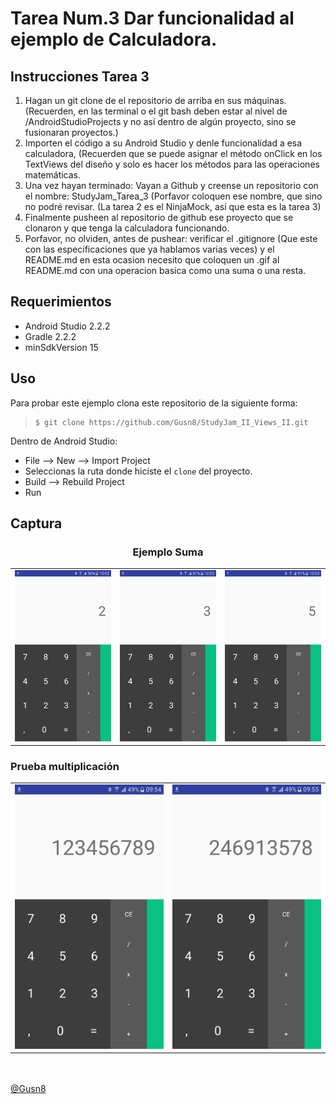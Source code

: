 Tarea Num.3
Dar funcionalidad al ejemplo de Calculadora.
========================

Instrucciones Tarea 3
------------

1. Hagan un git clone de el repositorio de arriba en sus máquinas. (Recuerden, en las terminal o el git bash deben estar al nivel de /AndroidStudioProjects y no así dentro de algún proyecto, sino se fusionaran proyectos.)
2. Importen el código a su Android Studio y denle funcionalidad a esa calculadora, (Recuerden que se puede asignar el método onClick en los TextViews del diseño y solo es hacer los métodos para las operaciones matemáticas.
3. Una vez hayan terminado: Vayan a Github y creense un repositorio con el nombre: StudyJam_Tarea_3 (Porfavor coloquen ese nombre, que sino no podré revisar. (La tarea 2 es el NinjaMock, así que esta es la tarea 3)
4. Finalmente pusheen al repositorio de github ese proyecto que se clonaron y que tenga la calculadora funcionando.
5. Porfavor, no olviden, antes de pushear: verificar el .gitignore (Que este con las especificaciones que ya hablamos varias veces) y el README.md en esta ocasion necesito que coloquen un .gif al README.md con una operacion basica como una suma o una resta.


Requerimientos
------------

  * Android Studio 2.2.2
  * Gradle 2.2.2
  * minSdkVersion 15


Uso
---------
Para probar este ejemplo clona este repositorio de la siguiente forma:
>
>     $ git clone https://github.com/Gusn8/StudyJam_II_Views_II.git

Dentro de Android Studio:

* File --> New --> Import Project 
* Seleccionas la ruta donde hiciste el `clone` del proyecto.
* Build --> Rebuild Project
* Run 

Captura
---------
<div align="center">
    <center>
    <h3>Ejemplo Suma</h3>
    <table>
    <tr>
        <td><img src="/img/calSuma01.png" width="300"></td>
        <td><img src="/img/calSuma02.png" width="300"></td>
        <td><img src="/img/calSumaIgual.png" width="300"></td>
    <tr>
    </table>
    </center>
</div>

<h3> Prueba multiplicación </h3>
<div align="center">
    <table>
    <tr>
        <td><img src="/img/calNumeros.png" width="300"></td>
        <td><img src="/img/calEjemMultiIgual.png" width="300"></td>
    <tr>
    </table>
</div>

<br><br>
<a href="http://www.miramicodigo.com" target="_blank">@Gusn8</a>
